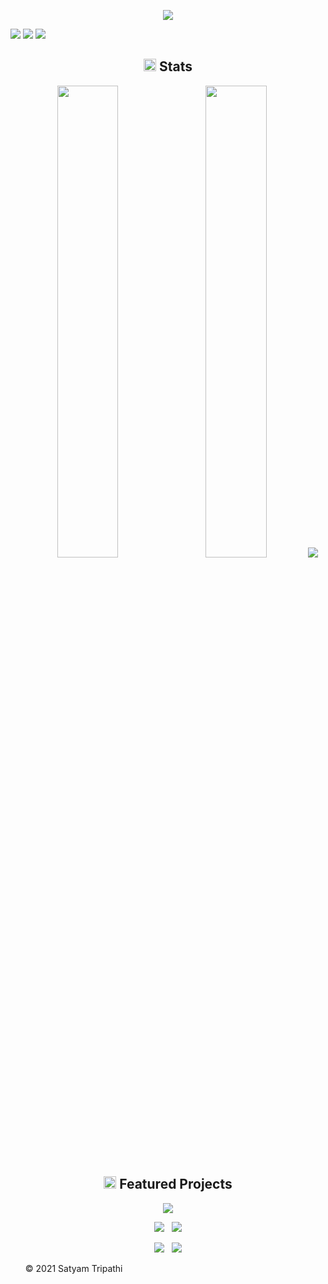 <p align="center">
<img src="https://user-images.githubusercontent.com/69134468/155836288-267fb937-f5da-4b36-a7cb-cb11e787006f.gif">
</p>    
<a id="raw-url" href="https://bit.ly/34HVcu7"><img src="https://img.shields.io/badge/DOWNLOAD-RESUME-black.svg?logo=docusign&logoColor=yellow&style=for-the-badge"/></a>
<a id="raw-url" href="https://leetcode.com/leet_satyam/"><img src="https://img.shields.io/badge/LeetCode-Profile-black.svg?logo=leetcode&logoColor=yellow&style=for-the-badge"/></a>
<a id="raw-url" href="https://auth.geeksforgeeks.org/user/gittysatyam/profile"><img src="https://img.shields.io/badge/GeeksForGeeks-Profile-black.svg?logo=GeeksforGeeks&logoColor=green&style=for-the-badge"/></a>
<!--
<h2 align="center"><img src="https://cdn.icon-icons.com/icons2/10/PNG/256/openfolderarrow_abierta_decarpetas_1558.png" width="20px"> Project Open for Contribution</h2>
<table align="center">
    <thead align="center">
        <tr border: 1px;>
            <td><b>Mini Projects</b></td>
            <td><b>🌟 Stars</b></td>
            <td><b>🍴 Forks</b></td>
            <td><b>🐛 Issues</b></td>
            <td><b>🔔 Pull Requests</b></td>
            <td><b>👨‍💻 Language</b></td>
        </tr>
     </thead>
    <tbody>
         <tr>
            <td><a href="https://github.com/Iamtripathisatyam/Mini_Assistant"</a><b>Virtual Assistant</b></td>
            <td><img alt="Stars"src="https://img.shields.io/github/stars/Iamtripathisatyam/Mini_Assistant?style=flat-square&labelColor=343b41"/></td>
            <td><img alt="Forks"src="https://img.shields.io/github/forks/Iamtripathisatyam/Mini_Assistant?style=flat-square&labelColor=343b41"/></td>
            <td><img alt="Issues"src="https://img.shields.io/github/issues/Iamtripathisatyam/Mini_Assistant?style=flat-square&labelColor=343b41"/></td>
            <td><img alt="Pull Requests"src="https://img.shields.io/github/issues-pr/Iamtripathisatyam/Mini_Assistant?style=flat-square"/></td>
            <td><img alt="Language"src="https://img.shields.io/github/languages/top/Iamtripathisatyam/Mini_Assistant?label=Python&style=flat-square"/></td>
        </tr>
    </tbody>        
</table>
-->

<!-- <h2 align="center"><img src="https://user-images.githubusercontent.com/69134468/141054365-7d0281dd-5397-45b9-8c26-02a7724d9f05.png" width="20px"> Coding Challenge</h2>
<p align="center">

<a href="https://github.com/Iamtripathisatyam/Coding_Challenge"><img  src="https://github-readme-stats.vercel.app/api/pin/?username=Iamtripathisatyam&repo=Leetcode-Challenge&show_icons=true&theme=ayu-mirage&cache_seconds=30&hide_border=false"  /></a>
</p> -->

<h2 align="center"><img src="https://cdn.icon-icons.com/icons2/632/PNG/128/graph-9_icon-icons.com_58019.png" width="20px"> Stats</h2>
<p align="center">
  <img width="44%" src="https://github-readme-stats.vercel.app/api?username=Iamtripathisatyam&theme=react&cache_seconds=30&hide_border=truek"/>&nbsp;&nbsp;&nbsp;
  <img width="44%" src="https://github-readme-streak-stats.herokuapp.com/?user=Iamtripathisatyam&theme=react&cache_seconds=30&hide_border=true"/>
  <img src="https://github-profile-summary-cards.vercel.app/api/cards/profile-details?username=Iamtripathisatyam&theme=dracula"/>
</p>

<h2 align="center"><img src="https://cdn.icon-icons.com/icons2/928/PNG/512/features_icon-icons.com_72205.png" width="20px"> Featured Projects</h2>
<p align = "center">
     <a href="https://github.com/Iamtripathisatyam/Mini_Assistant"><img  src="https://github-readme-stats.vercel.app/api/pin/?username=Iamtripathisatyam&repo=Desktop_Virtual_Assistant&show_icons=true&theme=omni&cache_seconds=30&hide_border=true"  /></a>
</p>

<p align = "center">
  <a href="https://github.com/Iamtripathisatyam/Covid-19_Cases_Visualization"><img src="https://github-readme-stats.vercel.app/api/pin/?username=Iamtripathisatyam&repo=Covid-19_Cases_Visualization&show_icons=true&theme=omni&cache_seconds=30&hide_border=true" /></a> &nbsp;
  <a href="https://github.com/Iamtripathisatyam/Daily_News_Notification"><img  src="https://github-readme-stats.vercel.app/api/pin/?username=Iamtripathisatyam&repo=Daily_News_Notification&show_icons=true&theme=omni&cache_seconds=30&hide_border=true"  /></a>
</p>

<p align = "center">
  <a href="https://github.com/Iamtripathisatyam/Words_Dictionary"><img  src="https://github-readme-stats.vercel.app/api/pin/?username=Iamtripathisatyam&repo=Words_Dictionary&show_icons=true&theme=omni&cache_seconds=30&hide_border=true" /></a> &nbsp;
  <a href="https://github.com/Iamtripathisatyam/Weather_Updates_Notifier"><img  src="https://github-readme-stats.vercel.app/api/pin/?username=Iamtripathisatyam&repo=Weather_Updates_Notifier&show_icons=true&theme=omni&cache_seconds=30&hide_border=true"  /></a>
</p>

<ol><p>&copy; 2021 Satyam Tripathi </p></ol>
